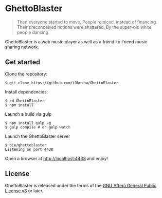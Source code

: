 GhettoBlaster
=============

> Then everyone started to move,
> People rejoiced, instead of financing.
> Their preconceived notions were shattered,
> By the super-old white people dancing.

GhettoBlaster is a web music player as well as a friend-to-friend
music sharing network.

Get started
-----------

Clone the repository:

    $ git clone https://github.com/tOkeshu/GhettoBlaster

Install dependencies:

    $ cd GhettoBlaster
    $ npm install

Launch a build via gulp

    $ npm install gulp -g
    $ gulp compile # or gulp watch

Launch the GhettoBlaster server

    $ bin/ghettoblaster
    Listening on port 4438

Open a browser at [http://localhost:4438](http://localhost:4438) and enjoy!

License
-------

GhettoBlaster is released under the terms of the
[GNU Affero General Public License v3](http://www.gnu.org/licenses/agpl-3.0.html)
or later.


